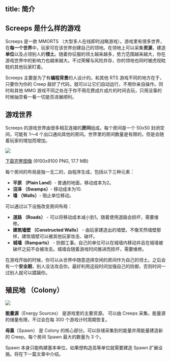 title: 简介
---

## Screeps 是什么样的游戏

Screeps 是一款 MMORTS （大型多人在线即时战略游戏）。游戏里有很多世界，在**每一个世界**中，玩家可在该世界创建自己的领地。在领地上可以采集**资源**，建造**单位**以及占领别人的**领土**。随着你征服的领土越来越多，势力范围越来越大，你在游戏世界中的影响力也越来越大。不过荣耀与风险并存，你的领地也同时被虎视眈眈的其他玩家盯着。

Screeps 主要是为了有**编程背景**的人设计的。和其他 RTS 游戏不同的地方在于，只要你为你的 Creep 敲好了代码，就可以让它们自动运行，不用你亲自操作。同时和其他 MMO 游戏不同之处在于你不用花费成片成片的时间去玩，只用没事的时候抽空看一看一切是否进展顺利。

## 游戏世界

Screeps 的游戏世界由很多相互连接的**房间**组成。每个房间是一个 50x50 封闭空间，可能有 1～4 个出口通向其他的房间。世界里的房间数量是有限的，但是会随着玩家的增加而增加。

![](https://docs.screeps.com/img/world-map.png)

[下载完整图像](http://static.screeps.com/map.png) (9100x9100 PNG, 17.7 MB)

每个房间的布局是独一无二的，由程序生成，包括以下三种元素：

* **平原 （Plain Land）**- 普通的地面，移动成本为2。
* **沼泽 （Swamps）**- 移动成本为10.
* **墙 （Walls）**- 阻止单位移动。

可以通过以下设施改变房间布局：

* **道路 （Roads）** - 可以将移动成本减小到1。随着使用道路会损坏，需要维修。
* **建筑墙壁 （Constructed Walls）** - 由玩家建造出的墙壁。不像天然墙壁那样，建筑墙壁可以被其他玩家攻击、破坏。
* **城墙（Ramparts）** - 防御工事。自己的单位可以在城墙内移动并且在城墙被破坏之前不会被攻击。城墙会随着游戏时间推进而损坏，需要维修。

在游戏开始的时候，你可以从世界中随意选择空闲的房间作为自己的领土。之后会有一个**安全期**，别人没法攻击你。最好利用这段时间加强自己的防御，否则时间一过别人就可以蹂躏你。

## 殖民地 （Colony）

**![](img/colony-center.png)**

**能量源**（Energy Sources） 是游戏里的主要资源。 可以由 Creeps 采集。能量源的储量有限，不过会在每 300 个游戏计时周期恢复。

**母巢**（Spawn） 是 Colony 的核心部分。可以存储采集到的能量并用能量建造新的 Creep。每个房间 Spawn 最大的数量为 3 个。

Spawn 本身只能构建基本单位，如果想构造高等单位就需要建造 Spawn 扩展设施。将在下一篇文章中介绍。
